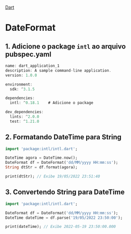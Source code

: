 [Dart](https://github.com/leofds/flutter-class/blob/master/dart/README.md)

# DateFormat

## 1. Adicione o package `intl` ao arquivo pubspec.yaml

```dart
name: dart_application_1
description: A sample command-line application.
version: 1.0.0

environment:
  sdk: ^3.1.5

dependencies:
  intl: ^0.18.1    # Adicione o package

dev_dependencies:
  lints: ^2.0.0
  test: ^1.21.0
```

## 2. Formatando DateTime para String

```dart
import 'package:intl/intl.dart';

DateTime agora = DateTime.now();
DateFormat df = DateFormat('dd/MM/yyyy HH:mm:ss');
String dtStr = df.format(agora);

print(dtStr); // Exibe 19/05/2022 23:51:40
```

## 3. Convertendo String para DateTime

```dart
import 'package:intl/intl.dart';

DateFormat df = DateFormat('dd/MM/yyyy HH:mm:ss');
DateTime dateTime = df.parse('19/05/2022 23:50:00');

print(dateTime); // Exibe 2022-05-19 23:50:00.000
```
